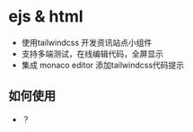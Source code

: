# ejs & html

- 使用tailwindcss 开发资讯站点小组件
- 支持多端测试，在线编辑代码，全屏显示
- 集成 monaco editor 添加tailwindcss代码提示
## 如何使用
- ？
